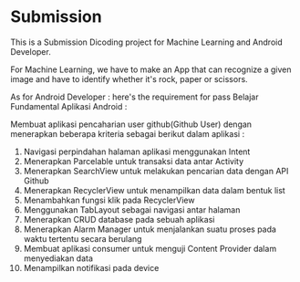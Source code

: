 # Submission
This is a Submission Dicoding project for Machine Learning and Android Developer.

 
For Machine Learning, we have to make an App that can recognize a given image and have to identify whether it's rock, paper or scissors.


As for Android Developer :
here's the requirement for pass Belajar Fundamental Aplikasi Android :

Membuat aplikasi pencaharian user github(Github User) dengan menerapkan beberapa kriteria sebagai berikut dalam aplikasi :
1. Navigasi perpindahan halaman aplikasi menggunakan Intent 
2. Menerapkan Parcelable untuk transaksi data antar Activity
3. Menerapkan SearchView untuk melakukan pencarian data dengan API Github
4. Menerapkan RecyclerView untuk menampilkan data dalam bentuk list
5. Menambahkan fungsi klik pada RecyclerView
6. Menggunakan TabLayout sebagai navigasi antar halaman
7. Menerapkan CRUD database pada sebuah aplikasi
8. Menerapkan Alarm Manager untuk menjalankan suatu proses pada waktu tertentu secara berulang
9. Membuat aplikasi consumer untuk menguji Content Provider dalam menyediakan data
10. Menampilkan notifikasi pada device
